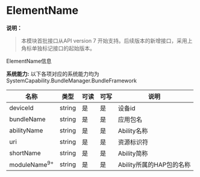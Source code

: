 # ElementName

**说明：**
> 本模块首批接口从API version 7 开始支持。后续版本的新增接口，采用上角标单独标记接口的起始版本。

ElementName信息

 **系统能力:** 以下各项对应的系统能力均为SystemCapability.BundleManager.BundleFramework

| 名称                  | 类型                                                     | 可读 | 可写 | 说明                                      |
| --------------------- | -------------------------------------------------------- | ---- | ---- | ----------------------------------------- |
| deviceId            | string                                                   | 是   | 是   | 设备id                                  |
| bundleName            | string                                                   | 是   | 是   | 应用包名                                  |
| abilityName            | string                                                   | 是   | 是   | Ability名称                              |
| uri                   | string                                                   | 是   | 是   | 资源标识符        |
| shortName            | string                                                   | 是   | 是   | Ability简称                                |
| moduleName<sup>9+</sup>            | string                                      | 是   | 是   | Ability所属的HAP包的名称        |
